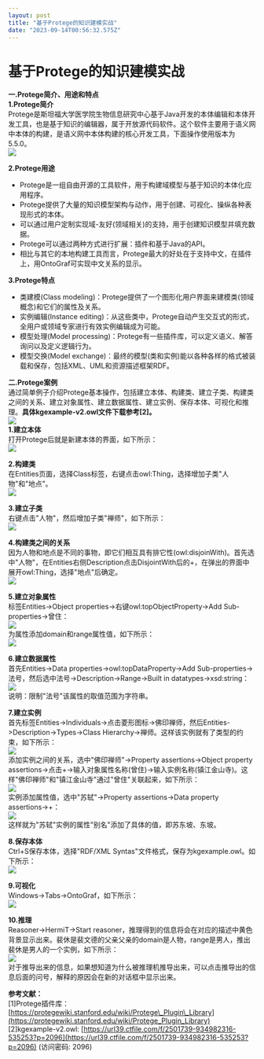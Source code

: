 ```yaml
---
layout: post
title: "基于Protege的知识建模实战"
date: "2023-09-14T00:56:32.575Z"
---
```

基于Protege的知识建模实战
================

**一.Protege简介、用途和特点**  
**1.Protege简介**  
Protege是斯坦福大学医学院生物信息研究中心基于Java开发的本体编辑和本体开发工具，也是基于知识的编辑器，属于开放源代码软件。这个软件主要用于语义网中本体的构建，是语义网中本体构建的核心开发工具，下面操作使用版本为5.5.0。  
![](https://files.mdnice.com/user/26218/44357a66-c8f6-43fe-a63f-b58d1eae4994.png)

**2.Protege用途**

*   Protege是一组自由开源的工具软件，用于构建域模型与基于知识的本体化应用程序。
*   Protege提供了大量的知识模型架构与动作，用于创建、可视化、操纵各种表现形式的本体。
*   可以通过用户定制实现域-友好(领域相关)的支持，用于创建知识模型并填充数据。
*   Protege可以通过两种方式进行扩展：插件和基于Java的API。
*   相比与其它的本地构建工具而言，Protege最大的好处在于支持中文，在插件上，用OntoGraf可实现中文关系的显示。

**3.Protege特点**

*   类建模(Class modeling)：Protege提供了一个图形化用户界面来建模类(领域概念)和它们的属性及关系。
*   实例编辑(Instance editing)：从这些类中，Protege自动产生交互式的形式，全用户或领域专家进行有效实例编辑成为可能。
*   模型处理(Model processing)：Protege有一些插件库，可以定义语义、解答询问以及定义逻辑行为。
*   模型交换(Model exchange)：最终的模型(类和实例)能以各种各样的格式被装载和保存，包括XML、UML和资源描述框架RDF。

**二.Protege案例**  
通过简单例子介绍Protege基本操作，包括建立本体、构建类、建立子类、构建类之间的关系、建立对象属性、建立数据属性、建立实例、保存本体、可视化和推理。**具体kgexample-v2.owl文件下载参考\[2\]。**  
![](https://files.mdnice.com/user/26218/2cd0eb28-6191-4c16-bfa6-99c615406866.png)  
**1.建立本体**  
打开Protege后就是新建本体的界面，如下所示：  
![](https://files.mdnice.com/user/26218/c57c9062-67d0-458e-857c-a45c43fe447c.png)

**2.构建类**  
在Entities页面，选择Class标签，右键点击owl:Thing，选择增加子类"人物"和"地点"。  
![](https://files.mdnice.com/user/26218/aa4d52d5-2929-4d23-97ed-916c7c367c83.png)

**3.建立子类**  
右键点击"人物"，然后增加子类"禅师"，如下所示：  
![](https://files.mdnice.com/user/26218/5bc78f8b-dbe5-4e04-9381-4ec2360dd747.png)

**4.构建类之间的关系**  
因为人物和地点是不同的事物，即它们相互具有排它性(owl:disjoinWith)。首先选中"人物"，在Entities右侧Description点击DisjointWith后的+，在弹出的界面中展开owl:Thing，选择"地点"后确定。  
![](https://files.mdnice.com/user/26218/26c7b6b8-cd47-4c21-a8c0-651b11146da6.png)

**5.建立对象属性**  
标签Entities->Object properties->右键owl:topObjectProperty->Add Sub-properties->曾住：  
![](https://files.mdnice.com/user/26218/15cae3bf-924c-4177-aa5f-03c1deead522.png)  
为属性添加domain和range属性值，如下所示：  
![](https://files.mdnice.com/user/26218/5d68b7c5-6daf-49d0-a117-13fd6f0b2cc7.png)

**6.建立数据属性**  
首先Entities->Data properties->owl:topDataProperty->Add Sub-properties->法号，然后选中法号->Description->Range->Built in datatypes->xsd:string：  
![](https://files.mdnice.com/user/26218/2595ab02-8e90-4b39-856b-730a49b8a6ec.png)  
说明：限制"法号"该属性的取值范围为字符串。

**7.建立实例**  
首先标签Entities->Individuals->点击菱形图标->佛印禅师，然后Entities->Description->Types->Class Hierarchy->禅师。这样该实例就有了类型的约束，如下所示：  
![](https://files.mdnice.com/user/26218/fff95ba3-1b30-4176-8b05-d1dcbfc28126.png)  
添加实例之间的关系，选中"佛印禅师"->Property assertions->Object property assertions->点击+->输入对象属性名称(曾住)->输入实例名称(镇江金山寺)。这样"佛印禅师"和"镇江金山寺"通过"曾住"关联起来，如下所示：  
![](https://files.mdnice.com/user/26218/0cf45521-2ea7-4bca-b929-895050a54a99.png)  
实例添加属性值，选中"苏轼"->Property assertions->Data property assertions->+：  
![](https://files.mdnice.com/user/26218/70da538b-0a35-4114-825d-b5f61e1fd306.png)  
这样就为"苏轼"实例的属性"别名"添加了具体的值，即苏东坡、东坡。

**8.保存本体**  
Ctrl+S保存本体，选择"RDF/XML Syntas"文件格式，保存为kgexample.owl。如下所示：  
![](https://files.mdnice.com/user/26218/a6145606-2c2a-4c53-b5b7-45415c7c86f3.png)

**9.可视化**  
Windows->Tabs->OntoGraf，如下所示：  
![](https://files.mdnice.com/user/26218/82e09cd5-c643-4fb6-9c7b-412aea244f01.png)

**10.推理**  
Reasoner->HermiT->Start reasoner，推理得到的信息将会在对应的描述中黄色背景显示出来。裴休是裴文德的父亲父亲的domain是人物，range是男人，推出裴休是男人的一个实例，如下所示：  
![](https://files.mdnice.com/user/26218/2681ba65-28c5-43c6-afad-268a3a548afc.png)  
对于推导出来的信息，如果想知道为什么被推理机推导出来，可以点击推导出的信息后面的问号，解释的原因会在新的对话框中显示出来。

**参考文献：**  
\[1\]Protege插件库：[https://protegewiki.stanford.edu/wiki/Protege\_Plugin\_Library](https://protegewiki.stanford.edu/wiki/Protege_Plugin_Library)  
\[2\]kgexample-v2.owl: [https://url39.ctfile.com/f/2501739-934982316-535253?p=2096](https://url39.ctfile.com/f/2501739-934982316-535253?p=2096) (访问密码: 2096)
